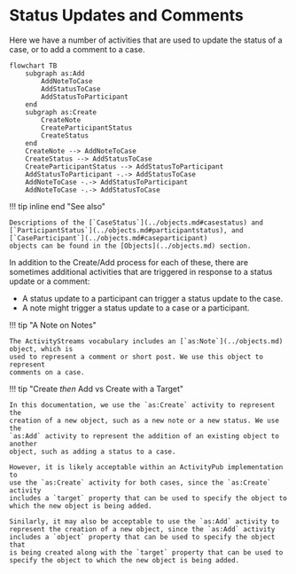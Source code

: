 # Status Updates and Comments

Here we have a number of activities that are used to update the status of a
case, or to add a comment to a case.

```mermaid
flowchart TB
    subgraph as:Add
        AddNoteToCase
        AddStatusToCase
        AddStatusToParticipant
    end
    subgraph as:Create
        CreateNote
        CreateParticipantStatus
        CreateStatus
    end
    CreateNote --> AddNoteToCase
    CreateStatus --> AddStatusToCase
    CreateParticipantStatus --> AddStatusToParticipant
    AddStatusToParticipant -.-> AddStatusToCase
    AddNoteToCase -.-> AddStatusToParticipant
    AddNoteToCase -.-> AddStatusToCase
```

!!! tip inline end "See also"

    Descriptions of the [`CaseStatus`](../objects.md#casestatus) and
    [`ParticipantStatus`](../objects.md#participantstatus), and [`CaseParticipant`](../objects.md#caseparticipant)
    objects can be found in the [Objects](../objects.md) section.

In addition to the Create/Add process for
each of these, there are sometimes additional activities that are triggered in
response to a status update or a comment:

- A status update to a participant can trigger a status update to the case.
- A note might trigger a status update to a case or a participant.

!!! tip "A Note on Notes"

    The ActivityStreams vocabulary includes an [`as:Note`](../objects.md) object, which is
    used to represent a comment or short post. We use this object to represent 
    comments on a case.

!!! tip "Create *then* Add vs Create with a Target"

    In this documentation, we use the `as:Create` activity to represent the 
    creation of a new object, such as a new note or a new status. We use the 
    `as:Add` activity to represent the addition of an existing object to another 
    object, such as adding a status to a case.

    However, it is likely acceptable within an ActivityPub implementation to
    use the `as:Create` activity for both cases, since the `as:Create` activity
    includes a `target` property that can be used to specify the object to
    which the new object is being added.

    Sinilarly, it may also be acceptable to use the `as:Add` activity to
    represent the creation of a new object, since the `as:Add` activity
    includes a `object` property that can be used to specify the object that
    is being created along with the `target` property that can be used to
    specify the object to which the new object is being added.
